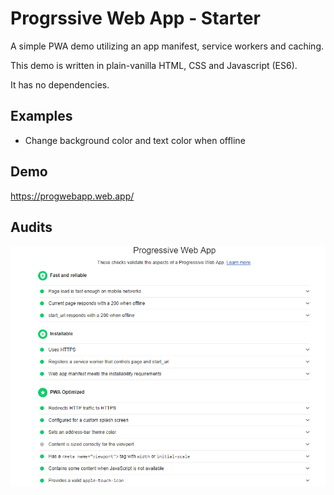 # Progrssive Web App - Starter

A simple PWA demo utilizing an app manifest, service workers and caching.

This demo is written in plain-vanilla HTML, CSS and Javascript (ES6).

It has no dependencies.

## Examples

- Change background color and text color when offline

## Demo
https://progwebapp.web.app/

## Audits
<img src="lighthouse-audit.png">
